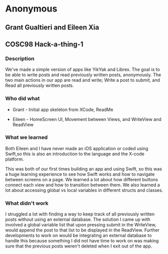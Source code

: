 # Anonymous
## Grant Gualtieri and Eileen Xia
## COSC98 Hack-a-thing-1

### Description
We've made a simple version of apps like YikYak and Librex. The goal is to be able to write posts and read previously written posts, anonymously. The two main actions in our app are read and write; Write a post to submit, and Read all previously written posts.

### Who did what
* Grant - Initial app skeleton from XCode, ReadMe

* Eileen - HomeScreen UI, Movement between Views, and WriteView and ReadView

### What we learned
Both Eileen and I have never made an iOS application or coded using Swift,so this is also an introduction to the language and the X-code platform.

This was both of our first times building an app and using Swift, so this was a huge learning experience to see how Swift works and how to navigate between screens on a page. We learned a lot about how different buttons connect each view and how to transition between them. We also learned a lot about accessing global vs local variables in different structs and classes.

### What didn't work
I struggled a lot with finding a way to keep track of all previously written posts without using an external database. The solution I came up with involved a global variable list that upon pressing submit in the WriteView, would append the post to that list to be displayed in the ReadView. Further developments to work on would be integrating an external database to handle this because something I did not have time to work on was making sure that the previous posts weren't deleted when I exit out of the app.
 

